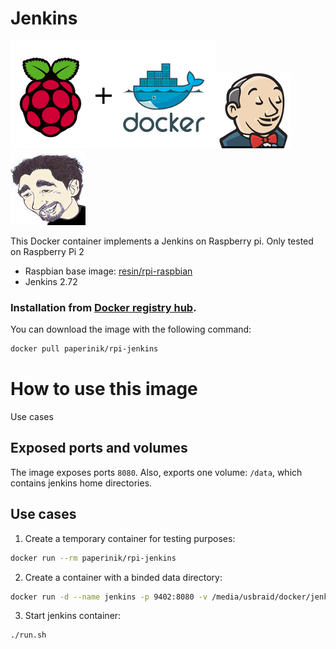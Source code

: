 # Jenkins

![docker_logo](https://raw.githubusercontent.com/brunocantisano/rpi-jenkins/master/files/docker.png)![docker_jenkins_logo](https://raw.githubusercontent.com/brunocantisano/rpi-jenkins/master/files/logo-jenkins.png)![docker_paperinik_logo](https://raw.githubusercontent.com/brunocantisano/rpi-jenkins/master/files/docker_paperinik_120x120.png)

This Docker container implements a Jenkins on Raspberry pi.
Only tested on Raspberry Pi 2

 * Raspbian base image: [resin/rpi-raspbian](https://hub.docker.com/r/resin/rpi-raspbian/)
 * Jenkins 2.72
 
### Installation from [Docker registry hub](https://registry.hub.docker.com/u/paperinik/rpi-jenkins/).

You can download the image with the following command:

```bash
docker pull paperinik/rpi-jenkins
```

# How to use this image

Use cases

Exposed ports and volumes
----

The image exposes ports `8080`. Also, exports one volume: `/data`, which contains jenkins home directories.

Use cases
----

1) Create a temporary container for testing purposes:

```bash
docker run --rm paperinik/rpi-jenkins
```

2) Create a container with a binded data directory:

```bash
docker run -d --name jenkins -p 9402:8080 -v /media/usbraid/docker/jenkins:/data paperinik/rpi-jenkins
```

3) Start jenkins container:
```bash
./run.sh
```